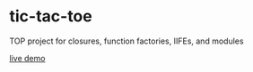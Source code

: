 # tic-tac-toe
TOP project for closures, function factories, IIFEs, and modules  

[live demo](https://pjaxon999.github.io/tic-tac-toe/)  
